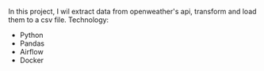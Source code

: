 In this project, I wil extract data from openweather's api, transform and load them to a csv file.
Technology: 
  - Python
  - Pandas
  - Airflow
  - Docker
